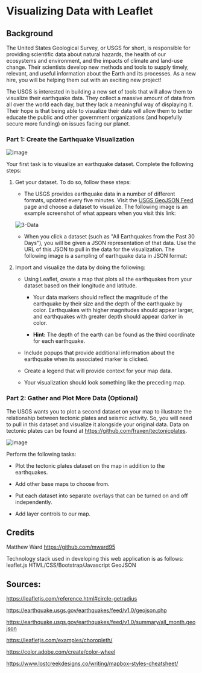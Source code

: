 
# Visualizing Data with Leaflet

## Background

The United States Geological Survey, or USGS for short, is responsible for providing scientific data about natural hazards, the health of our ecosystems and environment, and the impacts of climate and land-use change. Their scientists develop new methods and tools to supply timely, relevant, and useful information about the Earth and its processes. As a new hire, you will be helping them out with an exciting new project!

The USGS is interested in building a new set of tools that will allow them to visualize their earthquake data. They collect a massive amount of data from all over the world each day, but they lack a meaningful way of displaying it. Their hope is that being able to visualize their data will allow them to better educate the public and other government organizations (and hopefully secure more funding) on issues facing our planet.

### Part 1: Create the Earthquake Visualization

![image](https://github.com/mward95/leaflet_challenge/blob/main/Image/leaflet-step-1.png)

Your first task is to visualize an earthquake dataset. Complete the following steps:

1. Get your dataset. To do so, follow these steps: 

   * The USGS provides earthquake data in a number of different formats, updated every five minutes. Visit the [USGS GeoJSON Feed](http://earthquake.usgs.gov/earthquakes/feed/v1.0/geojson.php) page and choose a dataset to visualize. The following image is an example screenshot of what appears when you visit this link:

   ![3-Data](https://github.com/mward95/leaflet_challenge/blob/main/Image/Json.png)

    * When you click a dataset (such as "All Earthquakes from the Past 30 Days"), you will be given a JSON representation of that data. Use the URL of this JSON to pull in the data for the visualization. The following image is a sampling of earthquake data in JSON format:
    
2. Import and visualize the data by doing the following: 

   * Using Leaflet, create a map that plots all the earthquakes from your dataset based on their longitude and latitude.

       *  Your data markers should reflect the magnitude of the earthquake by their size and the depth of the earthquake by color. Earthquakes with higher magnitudes should appear larger, and earthquakes with greater depth should appear darker in color.

       * **Hint:** The depth of the earth can be found as the third coordinate for each earthquake.

   * Include popups that provide additional information about the earthquake when its associated marker is clicked.

   * Create a legend that will provide context for your map data.

   * Your visualization should look something like the preceding map.

 
### Part 2: Gather and Plot More Data (Optional)
The USGS wants you to plot a second dataset on your map to illustrate the relationship between tectonic plates and seismic activity. So, you will need to pull in this dataset and visualize it alongside your original data. Data on tectonic plates can be found at https://github.com/fraxen/tectonicplates.  

![image](https://github.com/mward95/leaflet_challenge/blob/main/Image/leaflet-step-2.jpg)


Perform the following tasks: 

* Plot the tectonic plates dataset on the map in addition to the earthquakes.

* Add other base maps to choose from.

* Put each dataset into separate overlays that can be turned on and off independently.

* Add layer controls to our map.



## Credits
Matthew Ward https://github.com/mward95

Technology stack used in developing this web application is as follows:
leaflet.js
HTML/CSS/Bootstrap/Javascript
GeoJSON

## Sources:

https://leafletjs.com/reference.html#circle-getradius

https://earthquake.usgs.gov/earthquakes/feed/v1.0/geojson.php

https://earthquake.usgs.gov/earthquakes/feed/v1.0/summary/all_month.geojson

https://leafletjs.com/examples/choropleth/

https://color.adobe.com/create/color-wheel

https://www.lostcreekdesigns.co/writing/mapbox-styles-cheatsheet/
